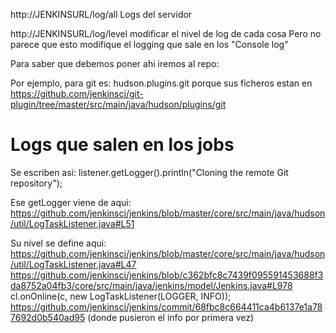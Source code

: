 http://JENKINSURL/log/all
Logs del servidor

http://JENKINSURL/log/level
modificar el nivel de log de cada cosa
Pero no parece que esto modifique el logging que sale en los "Console log"

Para saber que debemos poner ahi iremos al repo:

Por ejemplo, para git es: hudson.plugins.git porque sus ficheros estan en https://github.com/jenkinsci/git-plugin/tree/master/src/main/java/hudson/plugins/git


# Logs que salen en los jobs
Se escriben asi:
listener.getLogger().println("Cloning the remote Git repository");

Ese getLogger viene de aqui:
https://github.com/jenkinsci/jenkins/blob/master/core/src/main/java/hudson/util/LogTaskListener.java#L51

Su nivel se define aqui:
https://github.com/jenkinsci/jenkins/blob/master/core/src/main/java/hudson/util/LogTaskListener.java#L47
https://github.com/jenkinsci/jenkins/blob/c362bfc8c7439f095591453688f3da8752a04fb3/core/src/main/java/jenkins/model/Jenkins.java#L978
cl.onOnline(c, new LogTaskListener(LOGGER, INFO));
https://github.com/jenkinsci/jenkins/commit/68fbc8c664411ca4b6137e1a787692d0b540ad95 (donde pusieron el info por primera vez)
